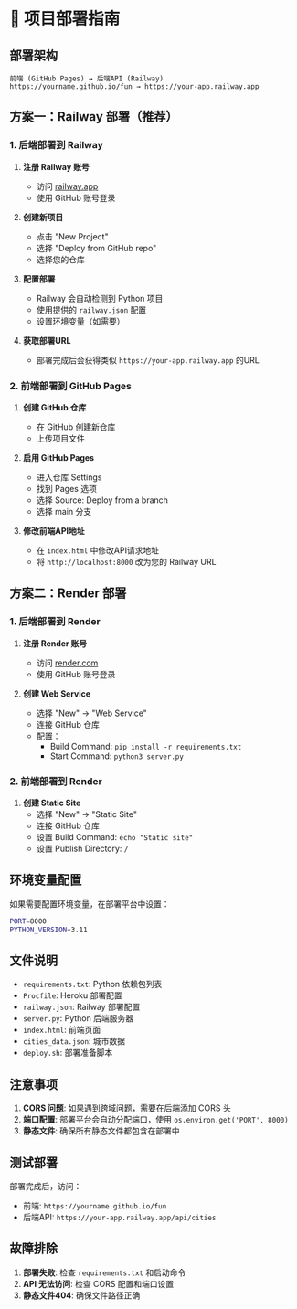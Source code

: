 # 🚀 项目部署指南

## 部署架构

```
前端 (GitHub Pages) → 后端API (Railway)
https://yourname.github.io/fun → https://your-app.railway.app
```

## 方案一：Railway 部署（推荐）

### 1. 后端部署到 Railway

1. **注册 Railway 账号**
   - 访问 [railway.app](https://railway.app)
   - 使用 GitHub 账号登录

2. **创建新项目**
   - 点击 "New Project"
   - 选择 "Deploy from GitHub repo"
   - 选择您的仓库

3. **配置部署**
   - Railway 会自动检测到 Python 项目
   - 使用提供的 `railway.json` 配置
   - 设置环境变量（如需要）

4. **获取部署URL**
   - 部署完成后会获得类似 `https://your-app.railway.app` 的URL

### 2. 前端部署到 GitHub Pages

1. **创建 GitHub 仓库**
   - 在 GitHub 创建新仓库
   - 上传项目文件

2. **启用 GitHub Pages**
   - 进入仓库 Settings
   - 找到 Pages 选项
   - 选择 Source: Deploy from a branch
   - 选择 main 分支

3. **修改前端API地址**
   - 在 `index.html` 中修改API请求地址
   - 将 `http://localhost:8000` 改为您的 Railway URL

## 方案二：Render 部署

### 1. 后端部署到 Render

1. **注册 Render 账号**
   - 访问 [render.com](https://render.com)
   - 使用 GitHub 账号登录

2. **创建 Web Service**
   - 选择 "New" → "Web Service"
   - 连接 GitHub 仓库
   - 配置：
     - Build Command: `pip install -r requirements.txt`
     - Start Command: `python3 server.py`

### 2. 前端部署到 Render

1. **创建 Static Site**
   - 选择 "New" → "Static Site"
   - 连接 GitHub 仓库
   - 设置 Build Command: `echo "Static site"`
   - 设置 Publish Directory: `/`

## 环境变量配置

如果需要配置环境变量，在部署平台中设置：

```bash
PORT=8000
PYTHON_VERSION=3.11
```

## 文件说明

- `requirements.txt`: Python 依赖包列表
- `Procfile`: Heroku 部署配置
- `railway.json`: Railway 部署配置
- `server.py`: Python 后端服务器
- `index.html`: 前端页面
- `cities_data.json`: 城市数据
- `deploy.sh`: 部署准备脚本

## 注意事项

1. **CORS 问题**: 如果遇到跨域问题，需要在后端添加 CORS 头
2. **端口配置**: 部署平台会自动分配端口，使用 `os.environ.get('PORT', 8000)`
3. **静态文件**: 确保所有静态文件都包含在部署中

## 测试部署

部署完成后，访问：
- 前端: `https://yourname.github.io/fun`
- 后端API: `https://your-app.railway.app/api/cities`

## 故障排除

1. **部署失败**: 检查 `requirements.txt` 和启动命令
2. **API 无法访问**: 检查 CORS 配置和端口设置
3. **静态文件404**: 确保文件路径正确
